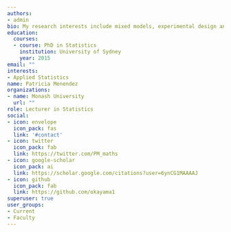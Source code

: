 ```yaml
---
authors:
- admin
bio: My research interests include mixed models, experimental design and software development.
education:
  courses:
  - course: PhD in Statistics
    institution: University of Sydney
    year: 2015
email: ""
interests:
- Applied Statistics
name: Patricia Menendez
organizations:
- name: Monash University
  url: ""
role: Lecturer in Statistics
social:
- icon: envelope
  icon_pack: fas
  link: '#contact'
- icon: twitter
  icon_pack: fab
  link: https://twitter.com/PM_maths
- icon: google-scholar
  icon_pack: ai
  link: https://scholar.google.com/citations?user=6ynCG1MAAAAJ
- icon: github
  icon_pack: fab
  link: https://github.com/okayama1
superuser: true
user_groups:
- Current
- Faculty
---
```




